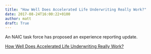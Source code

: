 ```yaml
---
title: "How Well Does Accelerated Life Underwriting Really Work?"
date: 2017-08-24T16:00:22+0100
author: matt
draft: True
---
```

An NAIC task force has proposed an experience reporting update.

[ How Well Does Accelerated Life Underwriting Really Work? ]( http://www.thinkadvisor.com/2017/08/11/how-well-does-accelerated-life-underwriting-really )
